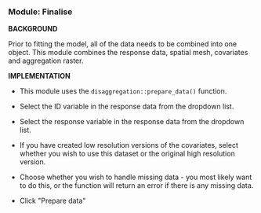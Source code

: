 ### **Module: Finalise**

**BACKGROUND**

Prior to fitting the model, all of the data needs to be combined into one object. This module combines the response data, spatial mesh, covariates and aggregation raster.

**IMPLEMENTATION**

- This module uses the `disaggregation::prepare_data()` function. 

- Select the ID variable in the response data from the dropdown list.

- Select the response variable in the response data from the dropdown list.

- If you have created low resolution versions of the covariates, select whether you wish to use this dataset or the original high resolution version.

- Choose whether you wish to handle missing data - you most likely want to do this, or the function will return an error if there is any missing data.

- Click "Prepare data"
